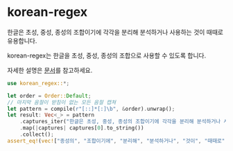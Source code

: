 # korean-regex

한글은 초성, 중성, 종성의 조합이기에 각각을 분리해 분석하거나 사용하는 것이 때때로 유용합니다.

korean-regex는 한글을 초성, 중성, 종성의 조합으로 사용할 수 있도록 합니다.

자세한 설명은 [문서](https://docs.rs/korean_regex/latest/korean_regex/)를 참고하세요.

```rust
use korean_regex::*;

let order = Order::Default;
// 마지막 음절이 받침이 없는 모든 음절 캡쳐
let pattern = compile(r"[::]*[:]\b", &order).unwrap();
let result: Vec<_> = pattern
    .captures_iter("한글은 초성, 중성, 종성의 조합이기에 각각을 분리해 분석하거나 사용하는 것이 때때로 유용합니다.")
    .map(|captures| captures[0].to_string())
    .collect();
assert_eq!(vec!["종성의", "조합이기에", "분리해", "분석하거나", "것이", "때때로", "유용합니다"], result)
```
